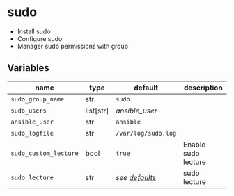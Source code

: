 # sudo

-   Install sudo
-   Configure sudo
-   Manager sudo permissions with group

## Variables

| name                  | type      | default                               | description         |
| --------------------- | --------- | ------------------------------------- | ------------------- |
| `sudo_group_name`     | str       | `sudo`                                |                     |
| `sudo_users`          | list[str] | _ansible_user_                        |                     |
| `ansible_user`        | str       | `ansible`                             |                     |
| `sudo_logfile`        | str       | `/var/log/sudo.log`                   |                     |
| `sudo_custom_lecture` | bool      | `true`                                | Enable sudo lecture |
| `sudo_lecture`        | str       | _see [defaults](./defaults/main.yml)_ | sudo lecture        |

